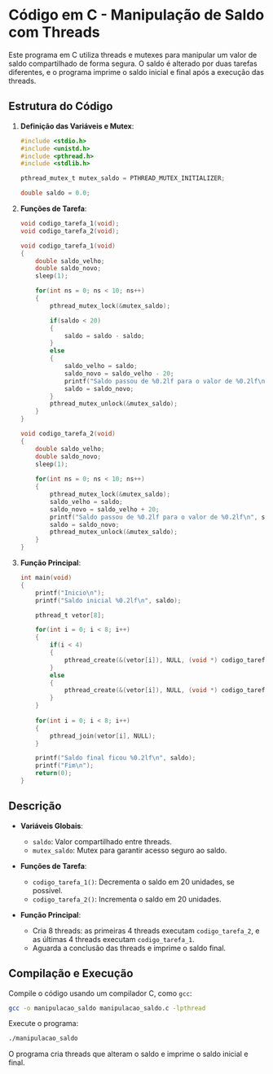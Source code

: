 # Código em C - Manipulação de Saldo com Threads

Este programa em C utiliza threads e mutexes para manipular um valor de saldo compartilhado de forma segura. O saldo é alterado por duas tarefas diferentes, e o programa imprime o saldo inicial e final após a execução das threads.

## Estrutura do Código

1. **Definição das Variáveis e Mutex**:
   ```c
   #include <stdio.h>
   #include <unistd.h>
   #include <pthread.h>
   #include <stdlib.h>

   pthread_mutex_t mutex_saldo = PTHREAD_MUTEX_INITIALIZER;

   double saldo = 0.0;
   ```

2. **Funções de Tarefa**:
   ```c
   void codigo_tarefa_1(void);
   void codigo_tarefa_2(void);

   void codigo_tarefa_1(void)
   {
       double saldo_velho;
       double saldo_novo;
       sleep(1);

       for(int ns = 0; ns < 10; ns++) 
       {
           pthread_mutex_lock(&mutex_saldo);

           if(saldo < 20)
           {
               saldo = saldo - saldo;
           }
           else
           {
               saldo_velho = saldo;
               saldo_novo = saldo_velho - 20;
               printf("Saldo passou de %0.2lf para o valor de %0.2lf\n", saldo_velho, saldo_novo);
               saldo = saldo_novo;
           }    
           pthread_mutex_unlock(&mutex_saldo);
       }
   }

   void codigo_tarefa_2(void)
   {
       double saldo_velho;
       double saldo_novo;
       sleep(1);
       
       for(int ns = 0; ns < 10; ns++) 
       {
           pthread_mutex_lock(&mutex_saldo);    
           saldo_velho = saldo;
           saldo_novo = saldo_velho + 20;
           printf("Saldo passou de %0.2lf para o valor de %0.2lf\n", saldo_velho, saldo_novo);
           saldo = saldo_novo;
           pthread_mutex_unlock(&mutex_saldo);    
       }
   }
   ```

3. **Função Principal**:
   ```c
   int main(void)
   {
       printf("Inicio\n");
       printf("Saldo inicial %0.2lf\n", saldo);

       pthread_t vetor[8];

       for(int i = 0; i < 8; i++)
       {
           if(i < 4)
           {
               pthread_create(&(vetor[i]), NULL, (void *) codigo_tarefa_2, NULL);
           }
           else
           {
               pthread_create(&(vetor[i]), NULL, (void *) codigo_tarefa_1, NULL);
           }
       }
       
       for(int i = 0; i < 8; i++)
       {
           pthread_join(vetor[i], NULL);
       }

       printf("Saldo final ficou %0.2lf\n", saldo);
       printf("Fim\n");
       return(0);
   }
   ```

## Descrição

- **Variáveis Globais**:
  - `saldo`: Valor compartilhado entre threads.
  - `mutex_saldo`: Mutex para garantir acesso seguro ao saldo.

- **Funções de Tarefa**:
  - `codigo_tarefa_1()`: Decrementa o saldo em 20 unidades, se possível.
  - `codigo_tarefa_2()`: Incrementa o saldo em 20 unidades.

- **Função Principal**:
  - Cria 8 threads: as primeiras 4 threads executam `codigo_tarefa_2`, e as últimas 4 threads executam `codigo_tarefa_1`.
  - Aguarda a conclusão das threads e imprime o saldo final.

## Compilação e Execução

Compile o código usando um compilador C, como `gcc`:

```sh
gcc -o manipulacao_saldo manipulacao_saldo.c -lpthread
```

Execute o programa:

```sh
./manipulacao_saldo
```

O programa cria threads que alteram o saldo e imprime o saldo inicial e final.
